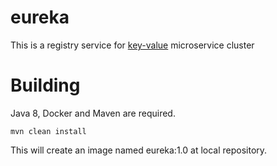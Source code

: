 # eureka

This is a registry service for [key-value](https://github.com/ashishk20/key-value) microservice cluster

# Building

Java 8, Docker and Maven are required.

`mvn clean install`

This will create an image named eureka:1.0 at local repository. 
